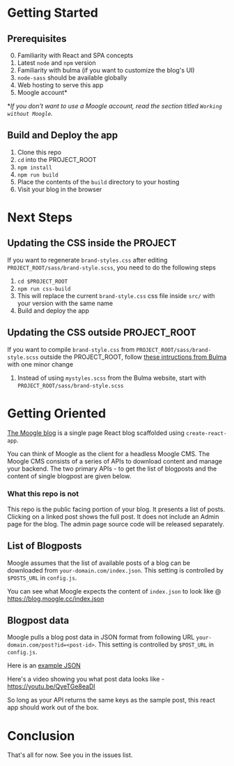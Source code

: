 # Getting Started

## Prerequisites 

0. Familiarity with React and SPA concepts
1. Latest `node` and `npm` version
2. Familiarity with bulma (if you want to customize the blog's UI)
3. `node-sass` should be available globally
4. Web hosting to serve this app
5. Moogle account*

\**If you don't want to use a Moogle account, read the section titled `Working without Moogle`.*

## Build and Deploy the app

1. Clone this repo
2. `cd` into the PROJECT_ROOT
3. `npm install`
3. `npm run build`
4. Place the contents of the `build` directory to your hosting
5. Visit your blog in the browser

# Next Steps

## Updating the CSS inside the PROJECT

If you want to regenerate `brand-styles.css` after editing `PROJECT_ROOT/sass/brand-style.scss`, you need to do the following steps

1. `cd $PROJECT_ROOT`
2. `npm run css-build`
3. This will replace the current `brand-style.css` css file inside `src/` with your version with the same name
4. Build and deploy the app

## Updating the CSS outside PROJECT_ROOT

If you want to compile `brand-style.css` from `PROJECT_ROOT/sass/brand-style.scss` outside the PROJECT_ROOT, follow [these intructions from Bulma](https://bulma.io/documentation/customize/with-node-sass/) with one minor change

1. Instead of using `mystyles.scss` from the Bulma website, start with `PROJECT_ROOT/sass/brand-style.scss` 

# Getting Oriented

[The Moogle blog](https://moogle.cc/blog/) is a single page React blog scaffolded using `create-react-app`. 

You can think of Moogle as the client for a headless Moogle CMS. The Moogle CMS consists of a series of APIs to download content and manage your backend. The two primary APIs - to get the list of blogposts and the content of single blogpost are given below.

### What this repo is not

This repo is the public facing portion of your blog. It presents a list of posts. Clicking on a linked post shows the full post. It does not include an Admin page for the blog. The admin page source code will be released separately.

## List of Blogposts

Moogle assumes that the list of available posts of a blog can be downloaded from `your-domain.com/index.json`. This setting is controlled by `$POSTS_URL` in `config.js`.

You can see what Moogle expects the content of `index.json` to look like @ https://blog.moogle.cc/index.json

## Blogpost data

Moogle pulls a blog post data in JSON format from following URL `your-domain.com/post?id=<post-id>`. This setting is controlled by `$POST_URL` in `config.js`.

Here is an [example JSON](https://blog.moogle.cc/post?domain=https://blog.moogle.cc&id=blogposts/1v6ouqlfo3mhn1mopg56ubbt2nqb2lvf6ri7ci01)


Here's a video showing you what post data looks like - https://youtu.be/QyeTGe8eaDI

So long as your API returns the same keys as the sample post, this react app should work out of the box.

# Conclusion

That's all for now. See you in the issues list.